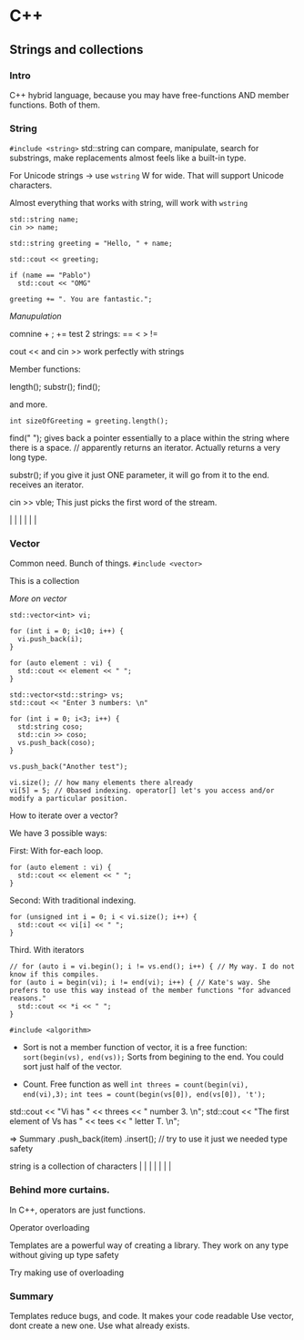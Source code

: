 # C++

## Strings and collections

### Intro

C++ hybrid language, because you may have free-functions AND member functions. Both of them.

### String

`#include <string>`
std::string
 can compare, manipulate, search for substrings, make replacements
almost feels like a built-in type.

For Unicode strings -> use `wstring` W for wide. That will support Unicode characters.

Almost everything that works with string, will work with `wstring`

```
std::string name;
cin >> name;

std::string greeting = "Hello, " + name;

std::cout << greeting;

if (name == "Pablo")
  std::cout << "OMG"

greeting += ". You are fantastic.";
```

*Manupulation*

comnine + ; +=
test 2 strings:  == < > !=

cout << and cin >> work perfectly with strings


Member functions:

length();
substr();
find();

and more.

```
int sizeOfGreeting = greeting.length();

```

find(" "); gives back a pointer essentially to a place within the string where there is a space.
           // apparently returns an iterator. Actually returns a very long type.

substr(); if you give it just ONE parameter, it will go from it to the end.
          receives an iterator.


cin >> vble; This just picks the first word of the stream.

|
|
|
|
|
|

### Vector

Common need. Bunch of things.
`#include <vector>`

This is a collection

*More on vector*

```
std::vector<int> vi;

for (int i = 0; i<10; i++) {
  vi.push_back(i);
}

for (auto element : vi) {
  std::cout << element << " ";
}

std::vector<std::string> vs;
std::cout << "Enter 3 numbers: \n"

for (int i = 0; i<3; i++) {
  std:string coso;
  std::cin >> coso;
  vs.push_back(coso);
}

vs.push_back("Another test");

vi.size(); // how many elements there already
vi[5] = 5; // 0based indexing. operator[] let's you access and/or modify a particular position.
```

How to iterate over a vector?

We have 3 possible ways:

First: With for-each loop.
```
for (auto element : vi) {
  std::cout << element << " ";
}
```

Second: With traditional indexing.
```
for (unsigned int i = 0; i < vi.size(); i++) {
  std::cout << vi[i] << " ";
}
```

Third. With iterators
```
// for (auto i = vi.begin(); i != vs.end(); i++) { // My way. I do not know if this compiles.
for (auto i = begin(vi); i != end(vi); i++) { // Kate's way. She prefers to use this way instead of the member functions "for advanced reasons."
  std::cout << *i << " ";
}
```

`#include <algorithm>`
- Sort is not a member function of vector, it is a free function:
`sort(begin(vs), end(vs));` Sorts from begining to the end. You could sort just half of the vector.

- Count. Free function as well
`int threes = count(begin(vi), end(vi),3);`
`int tees = count(begin(vs[0]), end(vs[0]), 't');`

std::cout << "Vi  has " << threes << " number 3. \n";
std::cout << "The first element of Vs  has " << tees << " letter T. \n";


=> Summary
.push_back(item)
.insert(); // try to use it just we needed
type safety <type>

string is a collection of characters
|
|
|
|
|
|
|

### Behind more curtains.

In C++, operators are just functions.

Operator overloading

Templates are a powerful way of creating a library.
  They work on any type without giving up type safety

Try making use of overloading


### Summary

Templates reduce bugs, and code.
It makes your code readable
Use vector, dont create a new one. Use what already exists.
